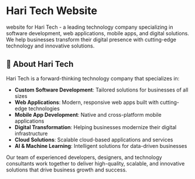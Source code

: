 # Hari Tech Website

website for Hari Tech - a leading technology company specializing in software development, web applications, mobile apps, and digital solutions. We help businesses transform their digital presence with cutting-edge technology and innovative solutions.

## 🏢 About Hari Tech

Hari Tech is a forward-thinking technology company that specializes in:

- **Custom Software Development**: Tailored solutions for businesses of all sizes
- **Web Applications**: Modern, responsive web apps built with cutting-edge technologies
- **Mobile App Development**: Native and cross-platform mobile applications
- **Digital Transformation**: Helping businesses modernize their digital infrastructure
- **Cloud Solutions**: Scalable cloud-based applications and services
- **AI & Machine Learning**: Intelligent solutions for data-driven businesses

Our team of experienced developers, designers, and technology consultants work together to deliver high-quality, scalable, and innovative solutions that drive business growth and success.



